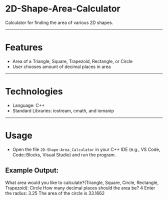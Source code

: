 # 2D-Shape-Area-Calculator
Calculator for finding the area of various 2D shapes. 

---------------------------------------------------------------

# Features
- Area of a Triangle, Square, Trapezoid, Rectangle, or Circle
- User chooses amount of decimal places in area

---------------------------------------------------------------

# Technologies
- Language: C++
- Standard Libraries: iostream, cmath, and iomanip

---------------------------------------------------------------

# Usage
- Open the file `2D-Shape-Area_Calculator` in your C++ IDE (e.g., VS Code, Code::Blocks, Visual Studio) and run the program.

## Example Output:
What area would you like to calculate?(Triangle, Square, Circle, Rectangle, Trapezoid): Circle
How many decimal places should the area be? 4
Enter the radius: 3.25
The area of the circle is 33.1662
